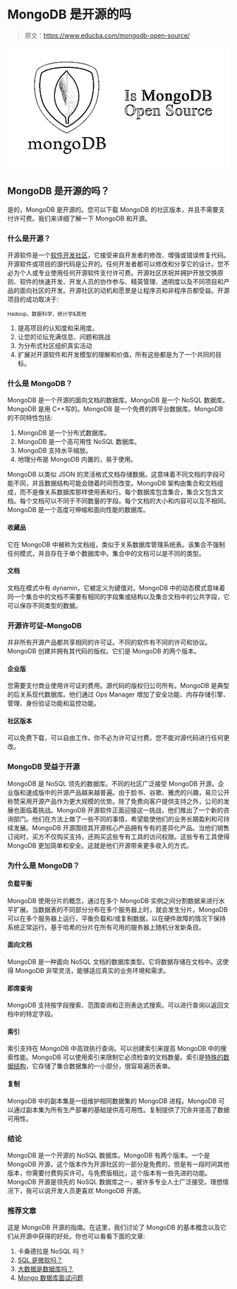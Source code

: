 # MongoDB 是开源的吗

> 原文：<https://www.educba.com/mongodb-open-source/>

![Is-MongoDB-Open-Source](img/e987f31fe6b7d523ec0f29b358bcef74.png)



## MongoDB 是开源的吗？

是的，MongoDB 是开源的。您可以下载 MongoDB 的社区版本，并且不需要支付许可费。我们来详细了解一下 MongoDB 和开源。

### 什么是开源？

开源软件是一个[软件开发社区](https://www.educba.com/what-is-software-development/)，它接受来自开发者的修改、增强或错误修复代码。开源软件或项目的源代码是公开的。任何开发者都可以修改和分享它的设计。您不必为个人或专业使用任何开源软件支付许可费。开源社区庆祝并拥护开放交换原则、软件的快速开发、开发人员的协作参与、精英管理、透明度以及不同项目和产品的面向社区的开发。开源社区的动机和愿景是让程序员和非程序员都受益。开源项目的成功取决于:

<small>Hadoop、数据科学、统计学&其他</small>

1.  提高项目的认知度和采用度。
2.  让您的论坛充满信息、问题和挑战
3.  为分布式社区组织真实活动
4.  扩展对开源软件和开发模型的理解和价值，所有这些都是为了一个共同的目标。

### 什么是 MongoDB？

MongoDB 是一个开源的面向文档的数据库。MongoDB 是一个 NoSQL 数据库。MongoDB 是用 C++写的。MongoDB 是一个免费的跨平台数据库。MongoDB 的不同特性包括:

1.  MongoDB 是一个分布式数据库。
2.  MongoDB 是一个高可用性 NoSQL 数据库。
3.  MongoDB 支持水平缩放。
4.  地理分布是 MongoDB 内置的，易于使用。

MongoDB 以类似 JSON 的灵活格式文档存储数据。这意味着不同文档的字段可能不同，并且数据结构可能会随着时间而改变。MongoDB 架构由集合和文档组成，而不是像关系数据库那样使用表和行。每个数据库包含集合，集合又包含文档。每个文档可以不同于不同数量的字段。每个文档的大小和内容可以互不相同。MongoDB 是一个高度可伸缩和面向性能的数据库。

#### 收藏品

它在 MongoDB 中被称为文档组，类似于关系数据库管理系统表。该集合不强制任何模式，并且存在于单个数据库中。集合中的文档可以是不同的类型。

#### 文档

文档在模式中有 dynamin，它被定义为键值对。MongoDB 中的动态模式意味着同一个集合中的文档不需要有相同的字段集或结构以及集合文档中的公共字段，它可以保存不同类型的数据。

### 开源许可证–MongoDB

并非所有开源产品都共享相同的许可证。不同的软件有不同的许可和协议。MongoDB 创建并拥有其代码的版权。它们是 MongoDB 的两个版本。

#### 企业版

您需要支付商业使用许可证的费用。源代码的版权归公司所有。MongoDB 是典型的后关系现代数据库。他们通过 Ops Manager 增加了安全功能、内存存储引擎、管理、身份验证功能和监控功能。

#### 社区版本

可以免费下载，可以自由工作。你不必为许可证付费。您不能对源代码进行任何更改。

### MongoDB 受益于开源

MongoDB 是 NoSQL 领先的数据库。不同的社区广泛接受 MongoDB 开源。企业版和速成版中的开源产品越来越普遍。由于脸书、谷歌、雅虎的兴趣，易贝公开称赞采用开源产品作为更大规模的优势。除了免费向客户提供支持之外，公司的发展也面临着挑战。MongoDB 开源软件正面迎接这一挑战，他们推出了一个新的咨询部门。他们在方法上做了一些不同的事情，希望能使他们的业务长期盈利和可持续发展。MongoDB 开源围绕其开源核心产品拥有专有的差异化产品。当他们销售订阅时，买方不仅购买支持，还购买这些专有工具的访问权限。这些专有工具使得 MongoDB 更加简单和安全。这就是他们开源带来更多收入的方式。

### 为什么是 MongoDB？

#### 负载平衡

MongoDB 使用分片的概念，通过在多个 MongoDB 实例之间分割数据来进行水平扩展。当数据表的不同部分分布在多个服务器上时，就会发生分片。MongoDB 可以在多个服务器上运行，平衡负载和/或复制数据，以在硬件故障的情况下保持系统正常运行。基于哈希的分片在所有可用的服务器上随机分发新条目。

#### 面向文档

MongoDB 是一种面向 NoSQL 文档的数据库类型。它将数据存储在文档中。这使得 MongoDB 非常灵活，能够适应真实的业务环境和需求。

#### 即席查询

MongoDB 支持按字段搜索、范围查询和正则表达式搜索。可以进行查询以返回文档中的特定字段。

#### 索引

索引支持在 MongoDB 中高效执行查询。可以创建索引来提高 MongoDB 中的搜索性能。MongoDB 可以使用索引来限制它必须检查的文档数量。索引是[特殊的数据结构](https://www.educba.com/what-is-data-structure/)，它存储了集合数据集的一小部分，很容易遍历表单。

#### 复制

MongoDB 中的副本集是一组维护相同数据集的 MongoDB 进程。MongoDB 可以通过副本集为所有生产部署的基础提供高可用性。复制提供了冗余并提高了数据可用性。

### 结论

MongoDB 是一个开源的 NoSQL 数据库。MongoDB 有两个版本。一个是 MongoDB 开源，这个版本作为开源社区的一部分是免费的，但是有一段时间其他版本，你需要付费购买许可。与免费版相比，这个版本有一些先进的功能。MongoDB 开源是领先的 NoSQL 数据库之一，被许多专业人士广泛接受。理想情况下，我可以说开发人员更喜欢 MongoDB 开源。

### 推荐文章

这是 MongoDB 开源的指南。在这里，我们讨论了 MongoDB 的基本概念以及它们从开源中获得的好处。你也可以看看下面的文章:

1.  卡桑德拉是 NoSQL 吗？
2.  [SQL 是微软吗？](https://www.educba.com/is-sql-microsoft/)
3.  [大数据是数据库吗？](https://www.educba.com/is-big-data-a-database/)
4.  [Mongo 数据库面试问题](https://www.educba.com/mongo-database-interview-questions/)





